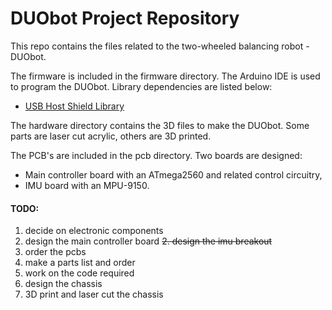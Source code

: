 DUObot Project Repository
=========================

This repo contains the files related to the two-wheeled balancing robot - 
DUObot.


The firmware is included in the firmware directory. The Arduino IDE is used
to program the DUObot. Library dependencies are listed below:
- [USB Host Shield Library](https://github.com/felis/USB_Host_Shield_2.0)


The hardware directory contains the 3D files to make the DUObot. Some parts
are laser cut acrylic, others are 3D printed.


The PCB's are included in the pcb directory. Two boards are designed: 
- Main controller board with an ATmega2560 and related control circuitry,
- IMU board with an MPU-9150.


#### TODO:
1. decide on electronic components
1. design the main controller board
~~2. design the imu breakout~~
2. order the pcbs
3. make a parts list and order
4. work on the code required
5. design the chassis
6. 3D print and laser cut the chassis

